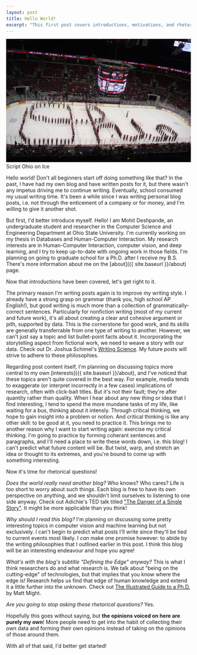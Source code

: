 ```yaml
---
layout: post
title: Hello World!
excerpt: "This first post covers introductions, motivations, and rhetorical questions"
---
```


<div class="imgcap">
	<img src="/assets/hello-world/script-on-ice.jpg">
	Script Ohio on Ice
</div>

Hello world! Don't all beginners start off doing something like that? In the past, I have had my own blog and have written posts for it, but there wasn't any impetus driving me to continue writing. Eventually, school consumed my usual writing time. It's been a while since I was writing personal blog posts, i.e. not through the enticement of a company or for money, and I'm willing to give it another shot.

But first, I'd better introduce myself. Hello! I am Mohit Deshpande, an undergraduate student and researcher in the Computer Science and Engineering Department at Ohio State University. I'm currently working on my thesis in Databases and Human-Computer Interaction. My research interests are in Human-Computer Interaction, computer vision, and deep learning, and I try to keep up-to-date with ongoing work in those fields. I'm planning on going to graduate school for a Ph.D. after I receive my B.S. There's more information about me on the [about]({{ site.baseurl }}/about) page. 

Now that introductions have been covered, let's get right to it.

The primary reason I'm writing posts again is to improve my writing style. I already have a strong grasp on grammar (thank you, high school AP English!), but good writing is much more than a collection of grammatically-correct sentences. Particularly for nonfiction writing (most of my current and future work), it's all about creating a clear and cohesive argument or pith, supported by data. This is the cornerstone for good work, and its skills are generally transferrable from one type of writing to another. However, we can't just say a topic and list bullet-point facts about it. Incorporating the storytelling aspect from fictional work, we need to weave a story with our data. Check out Dr. Joshua Schimel's [Writing Science](https://schimelwritingscience.wordpress.com/). My future posts will strive to adhere to these philosophies. 

Regarding post content itself, I'm planning on discussing topics more central to my own [interests]({{ site.baseurl }}/about), and I've noticed that these topics aren't quite covered in the best way. For example, media tends to exaggerate (or interpret incorrectly in a few cases) implications of research, often with click-bait titles. But it's not their fault; they're after quantity rather than quality. 
When I hear about any new thing or idea that I find interesting, I tend to spend the more mundane tasks of my life, like waiting for a bus, thinking about it intensly. Through critical thinking, we hope to gain insight into a problem or notion. And critical thinking is like any other skill: to be good at it, you need to practice it. This brings me to another reason why I want to start writing again: exercise my critical thinking. I'm going to practice by forming coherant sentences and paragraphs, and I'll need a place to write these words down, i.e. this blog! I can't predict what future content will be. But twist, warp, and stretch an idea or thought to its extremes, and you're bound to come up with something interesting. 

Now it's time for rhetorical questions!

_Does the world really need another blog?_ 
Who knows? Who cares? Life is too short to worry about such things. Each blog is free to have its own perspective on anything, and we shouldn't limit ourselves to listening to one side anyway. Check out Adichie's TED talk titled ["The Danger of a Single Story"](https://www.ted.com/talks/chimamanda_adichie_the_danger_of_a_single_story). It might be more applicable than you think! 

_Why should I read this blog?_
I'm planning on discussing some pretty interesting topics in computer vision and machine learning but not exclusively. I can't begin to predict what posts I'll write since they'll be tied to current events most likely. I _can_ make one promise however: to abide by the writing philosophies that I outlined earlier in this post. I think this blog will be an interesting endeavour and hope you agree!

_What's with the blog's subtitle "Defining the Edge" anyway?_ 
This is what I think researchers do and what research is. We talk about "being on the cutting-edge" of technologies, but that implies that you know where the edge is! Research helps us find that edge of human knowledge and extend it a little further into the unknown. Check out [The Illustrated Guide to a Ph.D.](http://matt.might.net/articles/phd-school-in-pictures/) by Matt Might.

_Are you going to stop asking these rhetorical questions?_ 
Yes.

Hopefully this goes without saying, but **the opinions voiced on here are purely my own**! More people need to get into the habit of collecting their own data and forming their own opinions instead of taking on the opinions of those around them.

With all of that said, I'd better get started!
